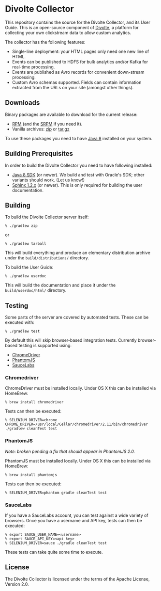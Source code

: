Divolte Collector
=================

This repository contains the source for the Divolte Collector, and its User Guide. This is an
open-source component of [Divolte](http://www.godatadriven.com/divolte.html), a platform for
collecting your own clickstream data to allow custom analytics.

The collector has the following features:

 - Single-line deployment: your HTML pages only need one new line of HTML.
 - Events can be published to HDFS for bulk analytics and/or Kafka for real-time processing.
 - Events are published as Avro records for convenient down-stream processing.
 - Custom Avro schemas supported. Fields can contain information extracted from the URLs on
   your site (amongst other things).

Downloads
---------

Binary packages are available to download for the current release:

 - [RPM](https://s3-eu-west-1.amazonaws.com/divolte-releases/divolte-collector-0.1-1.noarch.rpm)
   (and the [SRPM](https://s3-eu-west-1.amazonaws.com/divolte-releases/divolte-collector-0.1-1.src.rpm)
   if you need it).
 - Vanilla archives: [zip](https://s3-eu-west-1.amazonaws.com/divolte-releases/divolte-collector-0.1.zip)
   or [tar.gz](https://s3-eu-west-1.amazonaws.com/divolte-releases/divolte-collector-0.1.tar.gz)

To use these packages you need to have
[Java 8](http://www.oracle.com/technetwork/java/javase/downloads/jre8-downloads-2133155.html)
installed on your system.

Building Prerequisites
----------------------

In order to build the Divolte Collector you need to have following installed:

 - [Java 8 SDK](http://www.oracle.com/technetwork/java/javase/downloads/jdk8-downloads-2133151.html)
   (or newer). We build and test with Oracle's SDK; other variants should work. (Let us know!)
 - [Sphinx 1.2.x](http://sphinx-doc.org) (or newer). This is only required for building the user
   documentation.

Building
--------

To build the Divolte Collector server itself:

    % ./gradlew zip

or

    % ./gradlew tarball

This will build everything and produce an elementary distribution archive under the
`build/distributions/` directory.

To build the User Guide:

    % ./gradlew userdoc

This will build the documentation and place it under the `build/userdoc/html/` directory.

Testing
-------

Some parts of the server are covered by automated tests. These can be executed with:

    % ./gradlew test

By default this will skip browser-based integration tests. Currently browser-based
testing is supported using:

 - [ChromeDriver](https://sites.google.com/a/chromium.org/chromedriver/)
 - [PhantomJS](http://phantomjs.org)
 - [SauceLabs](http://saucelabs.com)

### Chromedriver ###

ChromeDriver must be installed locally. Under OS X this can be installed via
HomeBrew:

    % brew install chromedriver

Tests can then be executed:

    % SELENIUM_DRIVER=chrome CHROME_DRIVER=/usr/local/Cellar/chromedriver/2.11/bin/chromedriver ./gradlew cleanTest test

### PhantomJS ###

*Note: broken pending a fix that should appear in PhantomJS 2.0.*

PhantomJS must be installed locally. Under OS X this can be installed via
HomeBrew:

    % brew install phantomjs

Tests can then be executed:

    % SELENIUM_DRIVER=phantom gradle cleanTest test

### SauceLabs ###

If you have a SauceLabs account, you can test against a wide variety of browsers.
Once you have a username and API key, tests can then be executed:

    % export SAUCE_USER_NAME=<username>
    % export SAUCE_API_KEY=<api key>
    % SELENIUM_DRIVER=sauce ./gradle cleanTest test

These tests can take quite some time to execute.

License
-------

The Divolte Collector is licensed under the terms of the Apache License, Version 2.0.
